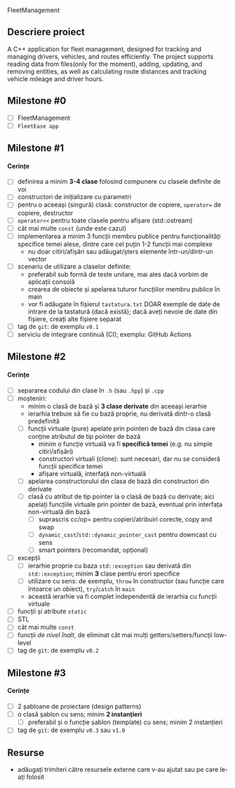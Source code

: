 FleetManagement

## Descriere proiect
A C++ application for fleet management, designed for tracking and managing drivers, vehicles, and routes efficiently. The project supports reading data from files(only for the moment), adding, updating, and removing entities, as well as calculating route distances and tracking vehicle mileage and driver hours. 
## Milestone #0

- [ ] FleetManagement
- [ ] `FleetEase app`

## Milestone #1

#### Cerințe
- [ ] definirea a minim **3-4 clase** folosind compunere cu clasele definite de voi
- [ ] constructori de inițializare cu parametri
- [ ] pentru o aceeași (singură) clasă: constructor de copiere, `operator=` de copiere, destructor
- [ ] `operator<<` pentru toate clasele pentru afișare (std::ostream)
- [ ] cât mai multe `const` (unde este cazul)
- [ ] implementarea a minim 3 funcții membru publice pentru funcționalități specifice temei alese, dintre care cel puțin 1-2 funcții mai complexe
  - nu doar citiri/afișări sau adăugat/șters elemente într-un/dintr-un vector
- [ ] scenariu de utilizare a claselor definite:
  - preferabil sub formă de teste unitare, mai ales dacă vorbim de aplicații consolă 
  - crearea de obiecte și apelarea tuturor funcțiilor membru publice în main
  - vor fi adăugate în fișierul `tastatura.txt` DOAR exemple de date de intrare de la tastatură (dacă există); dacă aveți nevoie de date din fișiere, creați alte fișiere separat
- [ ] tag de `git`: de exemplu `v0.1`
- [ ] serviciu de integrare continuă (CI); exemplu: GitHub Actions

## Milestone #2

#### Cerințe
- [ ] separarea codului din clase în `.h` (sau `.hpp`) și `.cpp`
- [ ] moșteniri:
  - minim o clasă de bază și **3 clase derivate** din aceeași ierarhie
  - ierarhia trebuie să fie cu bază proprie, nu derivată dintr-o clasă predefinită
  - [ ] funcții virtuale (pure) apelate prin pointeri de bază din clasa care conține atributul de tip pointer de bază
    - minim o funcție virtuală va fi **specifică temei** (e.g. nu simple citiri/afișări)
    - constructori virtuali (clone): sunt necesari, dar nu se consideră funcții specifice temei
    - afișare virtuală, interfață non-virtuală
  - [ ] apelarea constructorului din clasa de bază din constructori din derivate
  - [ ] clasă cu atribut de tip pointer la o clasă de bază cu derivate; aici apelați funcțiile virtuale prin pointer de bază, eventual prin interfața non-virtuală din bază
    - [ ] suprascris cc/op= pentru copieri/atribuiri corecte, copy and swap
    - [ ] `dynamic_cast`/`std::dynamic_pointer_cast` pentru downcast cu sens
    - [ ] smart pointers (recomandat, opțional)
- [ ] excepții
  - [ ] ierarhie proprie cu baza `std::exception` sau derivată din `std::exception`; minim **3** clase pentru erori specifice
  - [ ] utilizare cu sens: de exemplu, `throw` în constructor (sau funcție care întoarce un obiect), `try`/`catch` în `main`
  - această ierarhie va fi complet independentă de ierarhia cu funcții virtuale
- [ ] funcții și atribute `static`
- [ ] STL
- [ ] cât mai multe `const`
- [ ] funcții *de nivel înalt*, de eliminat cât mai mulți getters/setters/funcții low-level
- [ ] tag de `git`: de exemplu `v0.2`

## Milestone #3

#### Cerințe
- [ ] 2 șabloane de proiectare (design patterns)
- [ ] o clasă șablon cu sens; minim **2 instanțieri**
  - [ ] preferabil și o funcție șablon (template) cu sens; minim 2 instanțieri
- [ ] tag de `git`: de exemplu `v0.3` sau `v1.0`

## Resurse
- adăugați trimiteri către resursele externe care v-au ajutat sau pe care le-ați folosit
